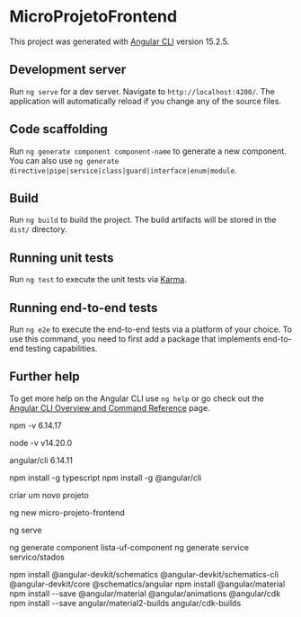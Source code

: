 # MicroProjetoFrontend

This project was generated with [Angular CLI](https://github.com/angular/angular-cli) version 15.2.5.

## Development server

Run `ng serve` for a dev server. Navigate to `http://localhost:4200/`. The application will automatically reload if you change any of the source files.

## Code scaffolding

Run `ng generate component component-name` to generate a new component. You can also use `ng generate directive|pipe|service|class|guard|interface|enum|module`.

## Build

Run `ng build` to build the project. The build artifacts will be stored in the `dist/` directory.

## Running unit tests

Run `ng test` to execute the unit tests via [Karma](https://karma-runner.github.io).

## Running end-to-end tests

Run `ng e2e` to execute the end-to-end tests via a platform of your choice. To use this command, you need to first add a package that implements end-to-end testing capabilities.

## Further help

To get more help on the Angular CLI use `ng help` or go check out the [Angular CLI Overview and Command Reference](https://angular.io/cli) page.


npm -v 
6.14.17

node -v
v14.20.0

angular/cli
6.14.11

npm install -g typescript
npm install -g @angular/cli


criar um novo projeto

ng new micro-projeto-frontend

ng serve

ng generate component lista-uf-component
ng generate service servico/stados

npm install @angular-devkit/schematics @angular-devkit/schematics-cli @angular-devkit/core @schematics/angular
npm install @angular/material
npm install --save @angular/material @angular/animations @angular/cdk
npm install --save angular/material2-builds angular/cdk-builds
